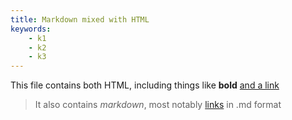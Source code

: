 ```yaml
---
title: Markdown mixed with HTML
keywords:
    - k1
    - k2
    - k3
---
```


This file contains both HTML, including things like **bold** [and a link](https://joinmastodon.org)

> It also contains *markdown*, most notably [links](https://joinmastodon.org) in .md format
